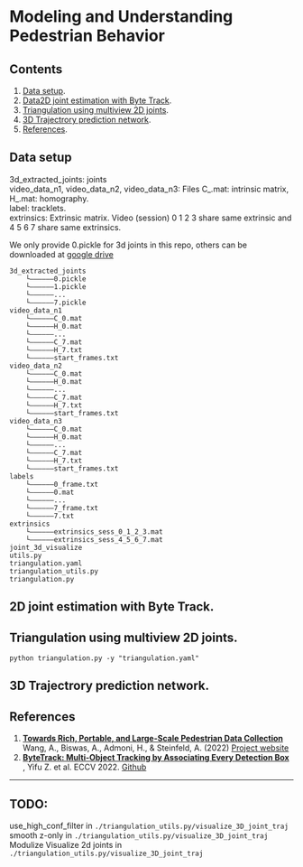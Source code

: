 # Modeling and Understanding Pedestrian Behavior

## Contents
1. [Data setup](#data_setup).<br />
2. [Data2D joint estimation with Byte Track](#use_bytetrack).<br />
3. [Triangulation using multiview 2D joints](#triangulation).<br />
4. [3D Trajectrory prediction network](#network).<br />
5. [References](#ref).<br />

##  <a name="data_setup"></a>Data setup
3d_extracted_joints: joints  <br />
video_data_n1, video_data_n2, video_data_n3: Files C_.mat: intrinsic matrix, H_.mat: homography.  <br />
label: tracklets.  <br />
extrinsics: Extrinsic matrix. Video (session) 0 1 2 3 share same extrinsic and 4 5 6 7 share same extrinsics.  <br />

We only provide 0.pickle for 3d joints in this repo, others can be downloaded at [google drive](https://drive.google.com/drive/folders/1tIlMNJRF0iSb5K90ICHJPa-NwZdKWWQc?usp=share_link)
```
3d_extracted_joints
    └——————0.pickle
    └——————1.pickle
    └——————...
    └——————7.pickle
video_data_n1
    └——————C_0.mat
    └——————H_0.mat
    └——————...
    └——————C_7.mat
    └——————H_7.txt
    └——————start_frames.txt
video_data_n2
    └——————C_0.mat
    └——————H_0.mat
    └——————...
    └——————C_7.mat
    └——————H_7.txt
    └——————start_frames.txt
video_data_n3
    └——————C_0.mat
    └——————H_0.mat
    └——————...
    └——————C_7.mat
    └——————H_7.txt
    └——————start_frames.txt
labels
    └——————0_frame.txt
    └——————0.mat
    └——————...
    └——————7_frame.txt
    └——————7.txt
extrinsics
    └——————extrinsics_sess_0_1_2_3.mat
    └——————extrinsics_sess_4_5_6_7.mat    
joint_3d_visualize
utils.py
triangulation.yaml
triangulation_utils.py
triangulation.py
```

## <a name="use_bytetrack"></a>2D joint estimation with Byte Track.

## <a name="triangulation"></a>Triangulation using multiview 2D joints.
`python triangulation.py -y "triangulation.yaml"`

## <a name="network"></a>3D Trajectrory prediction network.

## <a name="ref">References
1. [**Towards Rich, Portable, and Large-Scale Pedestrian Data Collection**](https://arxiv.org/abs/2203.01974) Wang, A., Biswas, A., Admoni, H., & Steinfeld, A. (2022) [Project website](https://tbd.ri.cmu.edu/resources/tbd-social-navigation-datasets/)
2. [**ByteTrack: Multi-Object Tracking by Associating Every Detection Box**](https://arxiv.org/abs/2110.06864) , Yifu Z. et al. ECCV 2022. [Github](https://github.com/ifzhang/ByteTrack)
 
---------------------------------------
## TODO:
use_high_conf_filter in `./triangulation_utils.py/visualize_3D_joint_traj` <br />
smooth z-only in `./triangulation_utils.py/visualize_3D_joint_traj` <br />
Modulize Visualize 2d joints in `./triangulation_utils.py/visualize_3D_joint_traj` <br />
